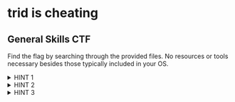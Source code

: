 <h1>trid is cheating</h1>
<h2>General Skills CTF</h2>
<p>Find the flag by searching through the provided files. No resources or tools necessary besides those typically included in your OS.</p>

<details>
<summary>HINT 1</summary>
  You don't need to modify any of the files besides changing their extension.
</details>

<details>
<summary>HINT 2</summary>
  Try opening the files in a text editor.
</details>

<details>
<summary>HINT 3</summary>
  Fun fact: a lot of photo viewers will actually be fine opening a file with an incorrect extension, as long as it's an image.
  This is really frustrating if, say, someone went through the effort of making sure an image was in a particular rare format, but whatever.
</details>

